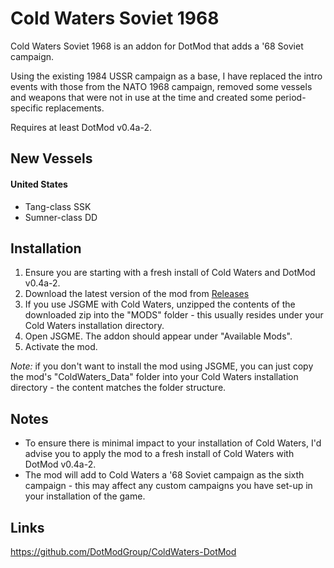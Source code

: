 # Cold Waters Soviet 1968
Cold Waters Soviet 1968 is an addon for DotMod that adds a '68 Soviet campaign.

Using the existing 1984 USSR campaign as a base, I have replaced the intro events with those from the NATO 1968 campaign, removed some vessels and weapons that were not in use at the time and created some period-specific replacements.

Requires at least DotMod v0.4a-2.

## New Vessels
#### United States
* Tang-class SSK
* Sumner-class DD

## Installation
1) Ensure you are starting with a fresh install of Cold Waters and DotMod v0.4a-2.
2) Download the latest version of the mod from [Releases](https://github.com/wellers/cold-waters-soviet-1968/releases)
3) If you use JSGME with Cold Waters, unzipped the contents of the downloaded zip into the "MODS" folder - this usually resides under your Cold Waters installation directory.
4) Open JSGME. The addon should appear under "Available Mods". 
5) Activate the mod.
   
_Note:_ if you don't want to install the mod using JSGME, you can just copy the mod's "ColdWaters_Data" folder into your Cold Waters installation directory - the content matches the folder structure.

## Notes
* To ensure there is minimal impact to your installation of Cold Waters, I'd advise you to apply the mod to a fresh install of Cold Waters with DotMod v0.4a-2.
* The mod will add to Cold Waters a '68 Soviet campaign as the sixth campaign - this may affect any custom campaigns you have set-up in your installation of the game.

## Links
https://github.com/DotModGroup/ColdWaters-DotMod
